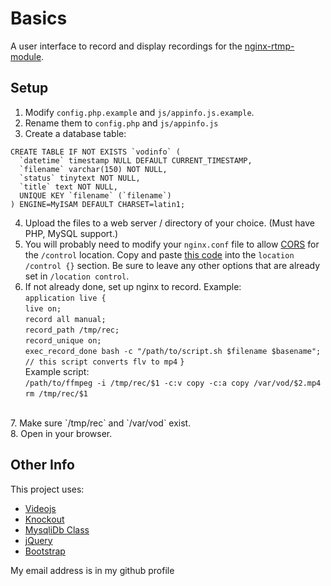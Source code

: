 # Basics

A user interface to record and display recordings for the [nginx-rtmp-module](https://github.com/arut/nginx-rtmp-module/).

## Setup
1. Modify `config.php.example` and `js/appinfo.js.example`.
2. Rename them to `config.php` and `js/appinfo.js`
3. Create a database table:
```
CREATE TABLE IF NOT EXISTS `vodinfo` (
  `datetime` timestamp NULL DEFAULT CURRENT_TIMESTAMP,
  `filename` varchar(150) NOT NULL,
  `status` tinytext NOT NULL,
  `title` text NOT NULL,
  UNIQUE KEY `filename` (`filename`)
) ENGINE=MyISAM DEFAULT CHARSET=latin1;
```
4. Upload the files to a web server / directory of your choice. (Must have PHP, MySQL support.)
5. You will probably need to modify your `nginx.conf` file to allow [CORS](https://enable-cors.org/) for the `/control` location. Copy and paste [this code](https://enable-cors.org/server_nginx.html) into the `location /control {}` section. Be sure to leave any other options that are already set in `/location control`.
6. If not already done, set up nginx to record. Example: <br>
`application live {`<br>
`live on;`<br>
`record all manual;`<br>
 `record_path /tmp/rec;`<br>
`record_unique on;`<br>
`exec_record_done bash -c "/path/to/script.sh $filename $basename"; // this script converts flv to mp4`
`}`<br>
Example script: <br>
`/path/to/ffmpeg -i /tmp/rec/$1 -c:v copy -c:a copy /var/vod/$2.mp4`<br>
`rm /tmp/rec/$1`
<br>
7. Make sure `/tmp/rec` and `/var/vod` exist. <br>
8. Open in your browser.

## Other Info
This project uses:

* [Videojs](http://videojs.com/)
* [Knockout](http://knockoutjs.com/)
* [MysqliDb Class](http://github.com/joshcam/PHP-MySQLi-Database-Class )
* [jQuery](http://jquery.com)
* [Bootstrap](http://getbootstrap.com)

My email address is in my github profile